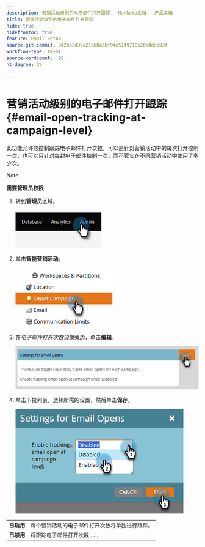 ```yaml
---
description: 营销活动级别的电子邮件打开跟踪 — Marketo文档 — 产品文档
title: 营销活动级别的电子邮件打开跟踪
hide: true
hidefromtoc: true
feature: Email Setup
source-git-commit: 342d52439a21668a3bf94e5149710b20e4ddb83f
workflow-type: tm+mt
source-wordcount: '98'
ht-degree: 2%

---
```


# 营销活动级别的电子邮件打开跟踪 {#email-open-tracking-at-campaign-level}

此功能允许您控制跟踪电子邮件打开次数，可以是针对营销活动中的每次打开控制一次，也可以只针对每封电子邮件控制一次，而不管它在不同营销活动中使用了多少次。

>[!NOTE]
>
>**需要管理员权限**

1. 转到&#x200B;**管理员**&#x200B;区域。

   ![](assets/email-open-tracking-at-campaign-level-1.png)

1. 单击&#x200B;**智能营销活动**。

   ![](assets/email-open-tracking-at-campaign-level-2.png)

1. 在&#x200B;_电子邮件打开次数设置_&#x200B;旁边，单击&#x200B;**编辑**。

   ![](assets/email-open-tracking-at-campaign-level-3.png)

1. 单击下拉列表，选择所需的设置，然后单击&#x200B;**保存**。

   ![](assets/email-open-tracking-at-campaign-level-4.png)

<table><tbody>
  <tr>
    <td><b>已启用</b></td>
    <td>每个营销活动的电子邮件打开次数将单独进行跟踪。</td>
  </tr>
  <tr>
    <td><b>已禁用</b></td>
    <td>将跟踪电子邮件打开次数……</td>
  </tr>
</tbody>
</table>
